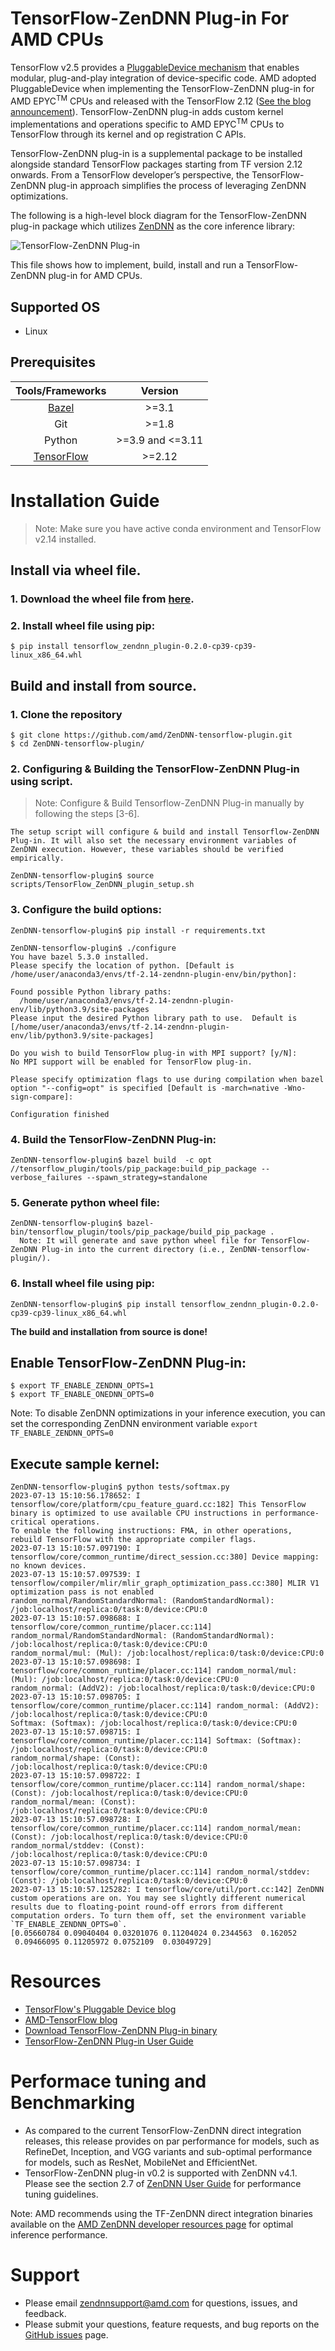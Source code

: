 # TensorFlow-ZenDNN Plug-in For AMD CPUs
TensorFlow v2.5 provides a [PluggableDevice mechanism](https://blog.tensorflow.org/2021/06/pluggabledevice-device-plugins-for-TensorFlow.html) that enables modular, plug-and-play integration of device-specific code. AMD adopted PluggableDevice when implementing the TensorFlow-ZenDNN plug-in for AMD EPYC<sup>TM</sup> CPUs and released with the TensorFlow 2.12 ([See the blog announcement](https://blog.tensorflow.org/2023/03/enabling-optimal-inference-performance-on-amd-epyc-processors-with-the-zendnn-library.html)). TensorFlow-ZenDNN plug-in adds custom kernel implementations and operations specific to AMD EPYC<sup>TM</sup> CPUs to TensorFlow through its kernel and op registration C APIs.

TensorFlow-ZenDNN plug-in is a supplemental package to be installed alongside standard TensorFlow packages starting from TF version 2.12 onwards. From a TensorFlow developer’s perspective, the TensorFlow-ZenDNN plug-in approach simplifies the process of leveraging ZenDNN optimizations.

The following is a high-level block diagram for the TensorFlow-ZenDNN plug-in package which utilizes [ZenDNN](https://github.com/amd/ZenDNN) as the core inference library:

![TensorFlow-ZenDNN Plug-in](./images/TensorFlow-ZenDNN-plugin.png)

This file shows how to implement, build, install and run a TensorFlow-ZenDNN plug-in for AMD CPUs.

## Supported OS
* Linux

## Prerequisites

| Tools/Frameworks | Version |
| :--------------: | :-----: |
| [Bazel](https://docs.bazel.build/versions/master/install-ubuntu.html) | >=3.1 |
| Git | >=1.8 |
| Python | >=3.9 and <=3.11 |
| [TensorFlow](https://www.tensorflow.org/) | >=2.12 |

# Installation Guide

>Note: Make sure you have active conda environment and TensorFlow v2.14 installed.

## Install via wheel file.
### 1. Download the wheel file from [here](http://ml-ci.amd.com:21096/view/ZenDNN/job/zendnn/job/tensorflow-zendnn-plugin-build-whl-release/).

### 2. Install wheel file using pip:
```
$ pip install tensorflow_zendnn_plugin-0.2.0-cp39-cp39-linux_x86_64.whl
```


## Build and install from source.
### 1. Clone the repository
```
$ git clone https://github.com/amd/ZenDNN-tensorflow-plugin.git
$ cd ZenDNN-tensorflow-plugin/
```
### 2. Configuring &  Building the TensorFlow-ZenDNN Plug-in using script.
>Note: Configure & Build Tensorflow-ZenDNN Plug-in manually by following the steps [3-6].

```
The setup script will configure & build and install Tensorflow-ZenDNN Plug-in. It will also set the necessary environment variables of ZenDNN execution. However, these variables should be verified empirically.

ZenDNN-tensorflow-plugin$ source scripts/TensorFlow_ZenDNN_plugin_setup.sh
```
### 3. Configure the build options:
```
ZenDNN-tensorflow-plugin$ pip install -r requirements.txt

ZenDNN-tensorflow-plugin$ ./configure
You have bazel 5.3.0 installed.
Please specify the location of python. [Default is /home/user/anaconda3/envs/tf-2.14-zendnn-plugin-env/bin/python]:

Found possible Python library paths:
  /home/user/anaconda3/envs/tf-2.14-zendnn-plugin-env/lib/python3.9/site-packages
Please input the desired Python library path to use.  Default is [/home/user/anaconda3/envs/tf-2.14-zendnn-plugin-env/lib/python3.9/site-packages]

Do you wish to build TensorFlow plug-in with MPI support? [y/N]:
No MPI support will be enabled for TensorFlow plug-in.

Please specify optimization flags to use during compilation when bazel option "--config=opt" is specified [Default is -march=native -Wno-sign-compare]:

Configuration finished
```

### 4. Build the TensorFlow-ZenDNN Plug-in:
```
ZenDNN-tensorflow-plugin$ bazel build  -c opt //tensorflow_plugin/tools/pip_package:build_pip_package --verbose_failures --spawn_strategy=standalone
```

### 5. Generate python wheel file:
```
ZenDNN-tensorflow-plugin$ bazel-bin/tensorflow_plugin/tools/pip_package/build_pip_package .
  Note: It will generate and save python wheel file for TensorFlow-ZenDNN Plug-in into the current directory (i.e., ZenDNN-tensorflow-plugin/).
```

### 6. Install wheel file using pip:
```
ZenDNN-tensorflow-plugin$ pip install tensorflow_zendnn_plugin-0.2.0-cp39-cp39-linux_x86_64.whl
```

**The build and installation from source is done!**

## Enable TensorFlow-ZenDNN Plug-in:
```
$ export TF_ENABLE_ZENDNN_OPTS=1
$ export TF_ENABLE_ONEDNN_OPTS=0
```
Note: To disable ZenDNN optimizations in your inference execution, you can set the corresponding ZenDNN environment variable `export TF_ENABLE_ZENDNN_OPTS=0`

## Execute sample kernel:
```
ZenDNN-tensorflow-plugin$ python tests/softmax.py
2023-07-13 15:10:56.178652: I tensorflow/core/platform/cpu_feature_guard.cc:182] This TensorFlow binary is optimized to use available CPU instructions in performance-critical operations.
To enable the following instructions: FMA, in other operations, rebuild TensorFlow with the appropriate compiler flags.
2023-07-13 15:10:57.097190: I tensorflow/core/common_runtime/direct_session.cc:380] Device mapping: no known devices.
2023-07-13 15:10:57.097539: I tensorflow/compiler/mlir/mlir_graph_optimization_pass.cc:380] MLIR V1 optimization pass is not enabled
random_normal/RandomStandardNormal: (RandomStandardNormal): /job:localhost/replica:0/task:0/device:CPU:0
2023-07-13 15:10:57.098688: I tensorflow/core/common_runtime/placer.cc:114] random_normal/RandomStandardNormal: (RandomStandardNormal): /job:localhost/replica:0/task:0/device:CPU:0
random_normal/mul: (Mul): /job:localhost/replica:0/task:0/device:CPU:0
2023-07-13 15:10:57.098698: I tensorflow/core/common_runtime/placer.cc:114] random_normal/mul: (Mul): /job:localhost/replica:0/task:0/device:CPU:0
random_normal: (AddV2): /job:localhost/replica:0/task:0/device:CPU:0
2023-07-13 15:10:57.098705: I tensorflow/core/common_runtime/placer.cc:114] random_normal: (AddV2): /job:localhost/replica:0/task:0/device:CPU:0
Softmax: (Softmax): /job:localhost/replica:0/task:0/device:CPU:0
2023-07-13 15:10:57.098715: I tensorflow/core/common_runtime/placer.cc:114] Softmax: (Softmax): /job:localhost/replica:0/task:0/device:CPU:0
random_normal/shape: (Const): /job:localhost/replica:0/task:0/device:CPU:0
2023-07-13 15:10:57.098722: I tensorflow/core/common_runtime/placer.cc:114] random_normal/shape: (Const): /job:localhost/replica:0/task:0/device:CPU:0
random_normal/mean: (Const): /job:localhost/replica:0/task:0/device:CPU:0
2023-07-13 15:10:57.098728: I tensorflow/core/common_runtime/placer.cc:114] random_normal/mean: (Const): /job:localhost/replica:0/task:0/device:CPU:0
random_normal/stddev: (Const): /job:localhost/replica:0/task:0/device:CPU:0
2023-07-13 15:10:57.098734: I tensorflow/core/common_runtime/placer.cc:114] random_normal/stddev: (Const): /job:localhost/replica:0/task:0/device:CPU:0
2023-07-13 15:10:57.125282: I tensorflow/core/util/port.cc:142] ZenDNN custom operations are on. You may see slightly different numerical results due to floating-point round-off errors from different computation orders. To turn them off, set the environment variable `TF_ENABLE_ZENDNN_OPTS=0`.
[0.05660784 0.09040404 0.03201076 0.11204024 0.2344563  0.162052
 0.09466095 0.11205972 0.0752109  0.03049729]
```

# Resources
* [TensorFlow's Pluggable Device blog](https://blog.tensorflow.org/2021/06/pluggabledevice-device-plugins-for-TensorFlow.html)
* [AMD-TensorFlow blog](https://blog.tensorflow.org/2023/03/enabling-optimal-inference-performance-on-amd-epyc-processors-with-the-zendnn-library.html)
* [Download TensorFlow-ZenDNN Plug-in binary](http://ml-ci.amd.com:21096/view/ZenDNN/job/zendnn/job/tensorflow-zendnn-plugin-build-whl-release/)
* [TensorFlow-ZenDNN Plug-in User Guide](doc/TensorFlow-ZenDNN-Plugin-user-guide-v0.2.pdf)

# Performace tuning and Benchmarking
* As compared to the current TensorFlow-ZenDNN direct integration releases, this release provides on par performance for models, such as RefineDet, Inception, and VGG variants and sub-optimal performance for models, such as ResNet, MobileNet and EfficientNet.
* TensorFlow-ZenDNN plug-in v0.2 is supported with ZenDNN v4.1. Please see the section 2.7 of [ZenDNN User Guide](https://www.amd.com/content/dam/amd/en/documents/developer/zendnn-user-guide-4-1.pdf) for performance tuning guidelines.

Note: AMD recommends using the TF-ZenDNN direct integration binaries available on the [AMD ZenDNN developer resources page](https://www.amd.com/en/developer/zendnn.html) for optimal inference performance.

# Support
* Please email zendnnsupport@amd.com for questions, issues, and feedback.
* Please submit your questions, feature requests, and bug reports on the [GitHub issues](https://github.com/amd/ZenDNN-tensorflow-plugin/issues) page.

